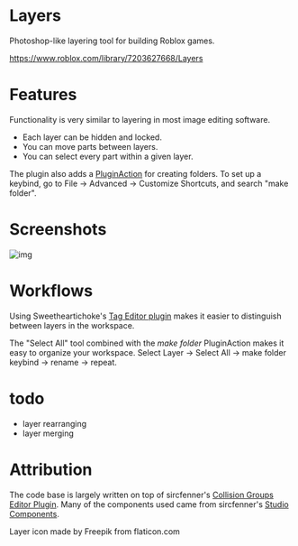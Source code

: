 # Layers

Photoshop-like layering tool for building Roblox games.

<https://www.roblox.com/library/7203627668/Layers>

# Features
Functionality is very similar to layering in most image editing software.
- Each layer can be hidden and locked.
- You can move parts between layers.
- You can select every part within a given layer.

The plugin also adds a [PluginAction](https://developer.roblox.com/en-us/api-reference/class/PluginAction) for creating folders. To set up a keybind, go to File -> Advanced -> Customize Shortcuts, and search "make folder".

# Screenshots
![img](https://i.imgur.com/aaQq2JK.png)

# Workflows
Using Sweetheartichoke's [Tag Editor plugin](https://www.roblox.com/library/948084095/Tag-Editor) makes it easier to distinguish between layers in the workspace.

The "Select All" tool combined with the _make folder_ PluginAction makes it easy to organize your workspace. Select Layer -> Select All -> make folder keybind -> rename -> repeat.


# todo
- layer rearranging
- layer merging

# Attribution
The code base is largely written on top of sircfenner's [Collision Groups Editor Plugin](https://devforum.community/t/collision-groups-editor-plugin/374). Many of the components used came from sircfenner's [Studio Components](https://github.com/sircfenner/StudioComponents).

Layer icon made by Freepik from flaticon.com
